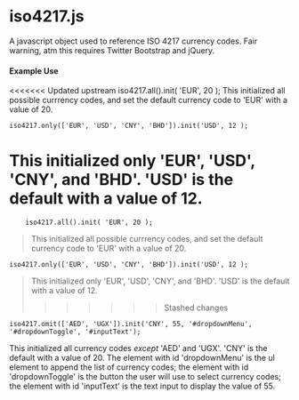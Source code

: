 iso4217.js
=======

A javascript object used to reference ISO 4217 currency codes. Fair warning, atm this requires Twitter Bootstrap and jQuery.

#### Example Use
<<<<<<< Updated upstream
    iso4217.all().init( 'EUR', 20 );
This initialized all possible currrency codes, and set the default currency code to 'EUR' with a value of 20.

    iso4217.only(['EUR', 'USD', 'CNY', 'BHD']).init('USD', 12 );
This initialized only 'EUR', 'USD', 'CNY', and 'BHD'. 'USD' is the default with a value of 12.
=======
        iso4217.all().init( 'EUR', 20 );
> This initialized all possible currrency codes, and set the default currency code to 'EUR' with a value of 20.

    iso4217.only(['EUR', 'USD', 'CNY', 'BHD']).init('USD', 12 );
> This initialized only 'EUR', 'USD', 'CNY', and 'BHD'. 'USD' is the default with a value of 12.
>>>>>>> Stashed changes

    iso4217.omit(['AED', 'UGX']).init('CNY', 55, '#dropdownMenu', '#dropdownToggle', '#inputText');
This initialized all currency codes *except* 'AED' and 'UGX'. 'CNY' is the default with a value of 20. The element with id 'dropdownMenu' is the ul element to append the list of currency codes; the element with id 'dropdownToggle' is the button the user will use to select currency codes; the element with id 'inputText' is the text input to display the value of 55.
